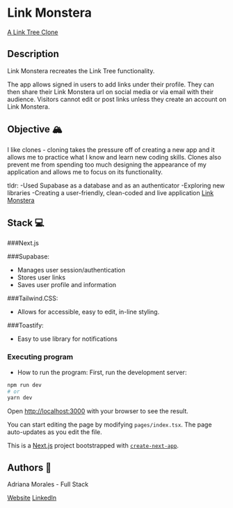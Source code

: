 # Link Monstera 

[A Link Tree Clone](https://linktr.ee/?&utm_source=google&utm_medium=cpc&utm_campaign=BAU_CA_Google_Search_Brand_Intent&utm_term=link%20tree&utm_content=BAU_CA_Google_Search_Brand_Intent_Linktree&gclid=CjwKCAiA5sieBhBnEiwAR9oh2n-7IL5JqKjlMDkc4wWPLIjFte_TPw2nUcSHPjEy9RLbttbV-92_fRoC-6UQAvD_BwE&gclsrc=aw.ds)

## Description 

Link Monstera recreates the Link Tree functionality. 

The app allows signed in users to add links under their profile. They can then share their Link Monstera url on social media or via email with their audience. 
Visitors cannot edit or post links unless they create an account on Link Monstera.

## Objective 🏔️
I like clones - cloning takes the pressure off of creating a new app and it allows me to practice what I know and learn new coding skills. 
Clones also prevent me from spending too much designing the appearance of my application and allows me to focus on its functionality. 

tldr:
-Used Supabase as a database and as an authenticator
-Exploring new libraries
-Creating a user-friendly, clean-coded and live application
[Link Monstera](https://link-monstera-rcwn.vercel.app/)

## Stack 💻

###Next.js

###Supabase: 

* Manages user session/authentication
* Stores user links
* Saves user profile and information

###Tailwind.CSS:

* Allows for accessible, easy to edit, in-line styling. 

###Toastify:

* Easy to use library for notifications

### Executing program 

* How to run the program: 
First, run the development server:

```bash
npm run dev
# or
yarn dev
```

Open [http://localhost:3000](http://localhost:3000) with your browser to see the result.

You can start editing the page by modifying `pages/index.tsx`. The page auto-updates as you edit the file.


This is a [Next.js](https://nextjs.org/) project bootstrapped with [`create-next-app`](https://github.com/vercel/next.js/tree/canary/packages/create-next-app).

## Authors 👩

Adriana Morales - Full Stack

[Website](https://adrianamoralesdev.netlify.app/)
[LinkedIn](https://www.linkedin.com/in/adriana-morales-quiones/)

